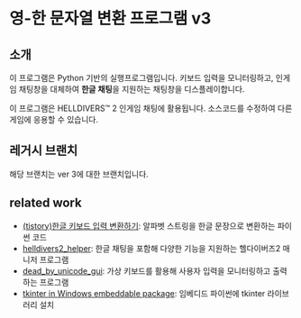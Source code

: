 # 영-한 문자열 변환 프로그램 v3
## 소개
이 프로그램은 Python 기반의 실행프로그램입니다. 키보드 입력을 모니터링하고, 인게임 채팅창을 대체하여 **한글 채팅**을 지원하는 채팅창을 디스플레이합니다.

이 프로그램은 HELLDIVERS™ 2 인게임 채팅에 활용됩니다. 소스코드를 수정하여 다른 게임에 응용할 수 있습니다.

## 레거시 브랜치
해당 브랜치는 ver 3에 대한 브랜치입니다.

## related work
- [(tistory)한글 키보드 입력 변환하기](https://mizykk.tistory.com/115): 알파벳 스트링을 한글 문장으로 변환하는 파이썬 코드
- [helldivers2_helper](https://github.com/rubystarashe/helldivers2_helper): 한글 채팅을 포함해 다양한 기능을 지원하는 헬다이버즈2 매니저 프로그램
- [dead_by_unicode_gui](https://github.com/Codex-in-somnio/dead_by_unicode_gui): 가상 키보드를 활용해 사용자 입력을 모니터링하고 출력하는 프로그램
- [tkinter in Windows embeddable package](https://www.sysnet.pe.kr/2/0/13922?pageno=3): 임베디드 파이썬에 tkinter 라이브러리 설치
